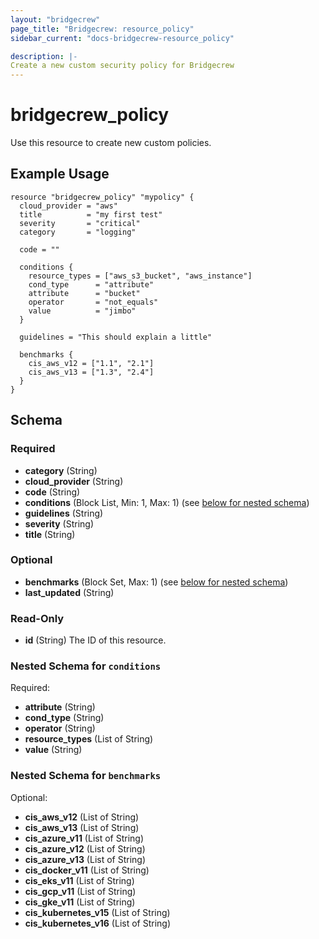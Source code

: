 ```yaml
---
layout: "bridgecrew"
page_title: "Bridgecrew: resource_policy"
sidebar_current: "docs-bridgecrew-resource_policy"

description: |-
Create a new custom security policy for Bridgecrew
---
```


# bridgecrew_policy

Use this resource to create new custom policies.




## Example Usage
```hcl
resource "bridgecrew_policy" "mypolicy" {
  cloud_provider = "aws"
  title          = "my first test"
  severity       = "critical"
  category       = "logging"

  code = ""

  conditions {
    resource_types = ["aws_s3_bucket", "aws_instance"]
    cond_type      = "attribute"
    attribute      = "bucket"
    operator       = "not_equals"
    value          = "jimbo"
  }

  guidelines = "This should explain a little"

  benchmarks {
    cis_aws_v12 = ["1.1", "2.1"]
    cis_aws_v13 = ["1.3", "2.4"]
  }
}
```
<!-- schema generated by tfplugindocs -->
## Schema

### Required

- **category** (String)
- **cloud_provider** (String)
- **code** (String)
- **conditions** (Block List, Min: 1, Max: 1) (see [below for nested schema](#nestedblock--conditions))
- **guidelines** (String)
- **severity** (String)
- **title** (String)

### Optional

- **benchmarks** (Block Set, Max: 1) (see [below for nested schema](#nestedblock--benchmarks))
- **last_updated** (String)

### Read-Only

- **id** (String) The ID of this resource.

<a id="nestedblock--conditions"></a>
### Nested Schema for `conditions`

Required:

- **attribute** (String)
- **cond_type** (String)
- **operator** (String)
- **resource_types** (List of String)
- **value** (String)


<a id="nestedblock--benchmarks"></a>
### Nested Schema for `benchmarks`

Optional:

- **cis_aws_v12** (List of String)
- **cis_aws_v13** (List of String)
- **cis_azure_v11** (List of String)
- **cis_azure_v12** (List of String)
- **cis_azure_v13** (List of String)
- **cis_docker_v11** (List of String)
- **cis_eks_v11** (List of String)
- **cis_gcp_v11** (List of String)
- **cis_gke_v11** (List of String)
- **cis_kubernetes_v15** (List of String)
- **cis_kubernetes_v16** (List of String)
